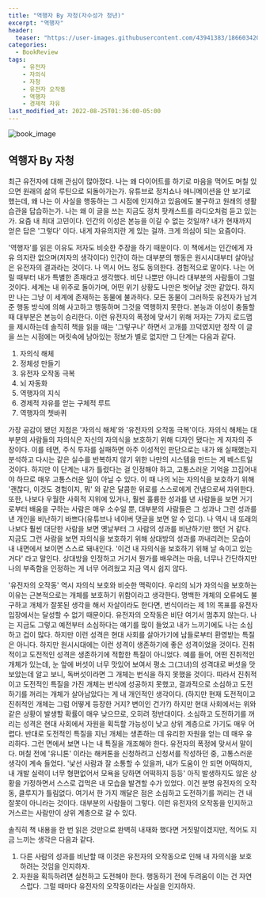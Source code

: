 ```yaml
---
title: "역행자 By 자청(자수성가 청년)"
excerpt: "역행자"
header:
  teaser: "https://user-images.githubusercontent.com/43941383/186603420-25cfa64d-6ea5-468a-adcc-59048727786a.jpg"
categories:
  - BookReview
tags:
    - 유전자
    - 자의식
    - 자청
    - 유전자 오작동
    - 역행자
    - 경제적 자유
last_modified_at: 2022-08-25T01:36:00-05:00
---
```


![book_image](https://user-images.githubusercontent.com/43941383/186603420-25cfa64d-6ea5-468a-adcc-59048727786a.jpg)

## 역행자 By 자청

최근 유전자에 대해 관심이 많아졌다. 나는 왜 다이어트를 하기로 마음을 먹어도 며칠 있으면 원래의 삶의 루틴으로 되돌아가는가. 유튜브로 정치쇼나 애니메이션을 안 보기로 했는데, 왜 나는 이 사실을 행동하는 그 시점에 인지하고 있음에도 불구하고 원래의 생활 습관을 답습하는가. 나는 왜 이 글을 쓰는 지금도 정치 팟캐스트를 라디오처럼 듣고 있는가. 요즘 내 최대 고민이다. 인간의 이성은 본능을 이길 수 없는 것일까? 내가 현재까지 얻은 답은 '그렇다' 이다. 내게 자유의지란 게 있는 걸까. 크게 의심이 되는 요즘이다.

'역행자'를 읽은 이유도 저자도 비슷한 주장을 하기 때문이다. 이 책에서는 인간에게 자유 의지란 없으며(저자의 생각이다) 인간이 하는 대부분의 행동은 원시시대부터 살아남은 유전자의 결과라는 것이다. 나 역시 어느 정도 동의한다. 경험적으로 말이다. 나는 어릴 때부터 내가 특별한 존재라고 생각했다. 비단 나뿐만 아니라 대부분의 사람들이 그럴 것이다. 세계는 내 위주로 돌아가며, 어떤 위기 상황도 나만은 벗어날 것만 같았다. 하지만 나는 그냥 이 세계에 존재하는 동물에 불과하다. 모든 동물이 그러하듯 유전자가 남겨준 행동 방식에 의해 사고하고 행동하며 그것을 역행하지 못한다. 본능과 이성이 충돌할 때 대부분은 본능이 승리한다. 이런 유전자의 폭정에 맞서기 위해 저자는 7가지 로드맵을 제시하는데 솔직히 책을 읽을 때는 '그렇구나' 하면서 고개를 끄덕였지만 정작 이 글을 쓰는 시점에는 머릿속에 남아있는 정보가 별로 없지만 그 단계는 다음과 같다.

1. 자의식 해체
2. 정체성 만들기
3. 유전자 오작동 극복
4. 뇌 자동화
5. 역행자의 지식
6. 경제적 자유를 얻는 구체적 루트
7. 역행자의 쳇바퀴

가장 공감이 됐던 지점은 '자의식 해체'와 '유전자의 오작동 극복'이다. 자의식 해체는 대부분의 사람들의 자의식은 자신의 자의식을 보호하기 위해 디자인 됐다는 게 저자의 주장이다. 이를 테면, 주식 투자를 실패하면 아주 이성적인 판단으로는 내가 왜 실패했는지 분석하고 다시는 같은 실수를 반복하지 않기 위한 나만의 시스템을 만드는 게 베스트일 것이다. 하지만 이 단계는 내가 틀렸다는 걸 인정해야 하고, 고통스러운 기억을 끄집어내야 하므로 매우 고통스러운 일이 아닐 수 있다. 이 때 나의 뇌는 자의식을 보호하기 위해 '괜찮다, 이것도 경험이지, 뭐' 와 같은 달콤한 위로를 스스로에게 건냄으로써 자위한다. 또한, 나보다 우월한 사회적 지위에 있거나, 훨씬 훌륭한 성과를 낸 사람들을 보면 거기로부터 배움을 구하는 사람은 매우 소수일 뿐, 대부분의 사람들은 그 성과나 그런 성과를 낸 개인을 비난하기 바쁘다(유튜브나 네이버 댓글을 보면 알 수 있디). 나 역시 내 또래의 나보다 훨씬 대단한 사람을 보면 옛날부터 그 사람의 성과를 비난하기만 했던 거 같다. 지금도 그런 사람을 보면 자의식을 보호하기 위해 상대방의 성과를 까내리려는 모습이 내 내면에서 보이면 스스로 돼내인다. '이건 내 자의식을 보호하기 위해 날 속이고 있는 거다' 라고 말인다. 상대방을 인정하고 거기서 뭔가를 배우려는 마음, 너무나 간단하지만 나의 부족함을 인정하는 게 너무 어려웠고 지금 역시 쉽지 않다.

'유전자의 오작동' 역시 자의식 보호와 비슷한 맥락이다. 우리의 뇌가 자의식을 보호하는 이유는 근본적으로는 개체를 보호하기 위함이라고 생각한다. 명백한 개체의 오류에도 불구하고 개체가 잘못된 생각을 해서 자살이라도 한다면, 번식이라는 제 1의 목표를 유전자 입장에서는 달성할 수 없기 때문이다. 유전자의 오작동은 비단 여기서 멈추지 않는다. 나는 지금도 그렇고 예전부터 소심하다는 얘기를 많이 들었고 내가 느끼기에도 나는 소심하고 겁이 많다. 하지만 이런 성격은 현대 사회를 살아가기에 남들로부터 환영받는 특질은 아니다. 하지만 원시시대에는 이런 성격이 생존하기에 좋은 성격이었을 것이다. 진취적이고 도전적인 성격은 생존하기에 적합한 특질이 아니었다. 예를 들어, 어떤 진취적인 개체가 있는데, 눈 앞에 버섯이 너무 맛있어 보여서 평소 그(그녀)의 성격대로 버섯을 맛보았는데 알고 보니, 독버섯이라면 그 개체는 번식을 하지 못했을 것이다. 따라서 진취적이고 도전적인 특질을 가진 개체는 번식에 성공하지 못했고, 결과적으로 소심하고 도전하기를 꺼리는 개체가 살아남았다는 게 내 개인적인 생각이다. (하지만 현재 도전적이고 진취적인 개체는 그럼 어떻게 등장한 거지? 변이인 건가?) 하지만 현대 사회에서는 위와 같은 상황이 발생할 확률이 매우 낮으므로, 오히려 정반대이다. 소심하고 도전하기를 꺼리는 성격은 현대 사회에서 자원을 획득할 가능성이 낮고 상위 계층으로 가기도 매우 어렵다. 반대로 도전적인 특질을 지닌 개체는 생존하는 데 유리한 자원을 얻는 데 매우 유리하다. 그런 면에서 보면 나는 내 특질을 개조해야 한다. 유전자의 폭정에 맞서서 말이다. 며칠 전에 '유니톤' 이라는 해커톤을 신청하려고 신청서를 작성하던 중, 고통스러운 생각이 계속 들었다. '낯선 사람과 잘 소통할 수 있을까, 내가 도움이 안 되면 어떡하지, 내 개발 실력이 너무 형편없어서 모욕을 당하면 어떡하지 등등' 아직 발생하지도 않은 상황을 가정하면서 스스로 겁먹은 내 모습을 발견할 수가 있었다. 이건 분명 유전자의 오작동, 클루지가 틀림없다. 여기서 한 가지 깨달은 점은 소심하고 도전하기를 꺼리는 건 내 잘못이 아니라는 것이다. 대부분의 사람들이 그렇다. 이런 유전자의 오작동을 인지하고 거스르는 사람만이 상위 계층으로 갈 수 있다.

솔직히 책 내용을 한 번 읽은 것만으로 완벽히 내재화 했다면 거짓말이겠지만, 적어도 지금 느끼는 생각은 다음과 같다.

1. 다른 사람의 성과를 비난할 때 이것은 유전자의 오작동으로 인해 내 자의식을 보호하려는 것임을 인지하자.
2. 자원을 획득하려면 실천하고 도전해야 한다. 행동하기 전에 두려움이 이는 건 자연스럽다. 그럴 때마다 유전자의 오작동이라는 사실을 인지하자.
